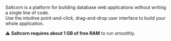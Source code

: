 Saltcorn is a platform for building database web applications without writing a single line of code.  
Use the intuitive point-and-click, drag-and-drop user interface to build your whole application.  

:warning: **Saltcorn requires about 1 GB of free RAM** to run smoothly.

